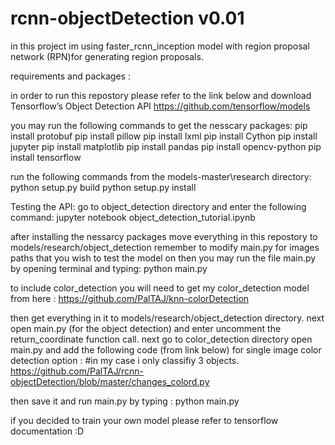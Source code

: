 # rcnn-objectDetection v0.01



in this project im using  faster_rcnn_inception model with region proposal network (RPN)for generating region proposals.

requirements and packages :

in order to run this repostory please refer to the link below and download Tensorflow’s Object Detection API
https://github.com/tensorflow/models


you may run the following commands to get the nesscary packages:
       pip install protobuf
       pip install pillow
       pip install lxml
       pip install Cython
       pip install jupyter
       pip install matplotlib
       pip install pandas
       pip install opencv-python 
       pip install tensorflow


run the following commands from the models-master\research directory:
  python setup.py build
  python setup.py install
  
Testing the API:
go to object_detection directory and enter the following command:
jupyter notebook object_detection_tutorial.ipynb

after installing the nessarcy packages move everything in this repostory to models/research/object_detection
remember to modify main.py for images paths that you wish to test the model on
then you may run the file main.py by opening terminal and typing:
python main.py

to include color_detection you will need to get my color_detection model from here :
https://github.com/PalTAJ/knn-colorDetection

then get everything in it to models/research/object_detection directory.
next open main.py (for the object detection) and enter uncomment the return_coordinate function call.
next go to color_detection directory open main.py and add the following code (from link below) for single image color detection option :
#in my case i only classifiy 3 objects.
https://github.com/PalTAJ/rcnn-objectDetection/blob/master/changes_colord.py

then save it and run main.py by typing :
python main.py


if you decided to train your own model please refer to tensorflow documentation :D


